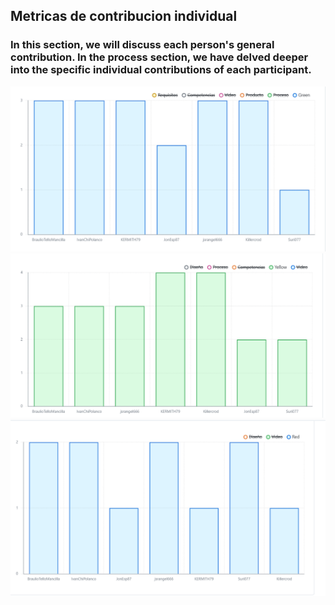 ## Metricas de contribucion individual
### In this section, we will discuss each person's general contribution. In the process section, we have delved deeper into the specific individual contributions of each participant.
![Green.](https://github.com/Killercrod/Equipo-1-FIS-Repositorio/blob/FASE-2-PROYECTO-FIS/Assets/Green.png)
![Yellow.](https://github.com/Killercrod/Equipo-1-FIS-Repositorio/blob/FASE-2-PROYECTO-FIS/Assets/Yellow.png)
![Red.](https://github.com/Killercrod/Equipo-1-FIS-Repositorio/blob/FASE-2-PROYECTO-FIS/Assets/Red.png)
